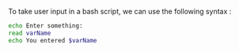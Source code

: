 To take user input in a bash script, we can use the following syntax :

```bash
echo Enter something:
read varName
echo You entered $varName
```
  


